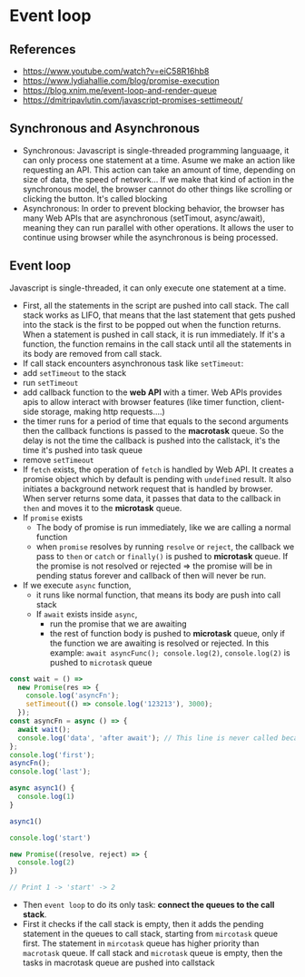 # Event loop

## References

- <https://www.youtube.com/watch?v=eiC58R16hb8>
- <https://www.lydiahallie.com/blog/promise-execution>
- <https://blog.xnim.me/event-loop-and-render-queue>
- <https://dmitripavlutin.com/javascript-promises-settimeout/>

## Synchronous and Asynchronous

- Synchronous:
Javascript is single-threaded programming languaage, it can only process one statement at a time.
Asume we make an action like requesting an API. This action can take an amount of time, depending on size of data, the speed of network...
If we make that kind of action in the synchronous model, the browser cannot do other things like scrolling or clicking the button. It's called blocking
- Asynchronous:
In order to prevent blocking behavior, the browser has many Web APIs that are asynchronous (setTimout, async/await), meaning they can run parallel with other operations. It allows the user to continue using browser while the asynchronous is being processed.

## Event loop

Javascript is single-threaded, it can only execute one statement at a time.

- First, all the statements in the script are pushed into call stack. The call stack works as LIFO, that means that the last statement that gets pushed into the stack is the first to be popped out when the function returns. When a statement is pushed in call stack, it is run immediately. If it's a function, the function remains in the call stack until all the statements in its body are removed from call stack.
- If call stack encounters asynchronous task like `setTimeout`:
 - add `setTimeout` to the stack
 - run `setTimeout`
 - add callback function to the **web API** with a timer. Web APIs provides apis to allow interact with browser features (like timer function, client-side storage, making http requests....) 
 - the timer runs for a period of time that equals to the second arguments then the callback functions is passed to the **macrotask** queue. So the delay is not the time the callback is pushed into the callstack, it's the time it's pushed into task queue
 - remove `setTimeout`
- If `fetch` exists, the operation of `fetch` is handled by Web API. It creates a promise object which by default is pending with `undefined` result. It also initiates a background network request that is handled by browser. When server returns some data, it passes that data to the callback in `then` and moves it to the **microtask** queue.
- If `promise` exists
  - The body of promise is run immediately, like we are calling a normal function 
  - when `promise` resolves by running `resolve` or `reject`, the callback we pass to `then` or `catch` or `finally()` is pushed to **microtask** queue. If the promise is not resolved or rejected => the promise will be in pending status forever and callback of then will never be run.
- If we execute `async` function, 
  - it runs like normal function, that means its body are push into call stack
  - If `await` exists inside `async`,
    - run the promise that we are awaiting 
    - the rest of function body is pushed to **microtask** queue, only if the function we are awaiting is resolved or rejected. In this example: `await asyncFunc(); console.log(2)`, `console.log(2)` is pushed to `microtask` queue

```ts
const wait = () =>
  new Promise(res => {
    console.log('asyncFn');
    setTimeout(() => console.log('123213'), 3000);
  });
const asyncFn = async () => {
  await wait();
  console.log('data', 'after await'); // This line is never called because the promise doesn't resolve anything. `wait` is always in pending state, then what is after `await wait()` will never be pushed into the microstask queue.
};
console.log('first');
asyncFn();
console.log('last');

```

```js
async async1() {
  console.log(1)
}

async1()

console.log('start')

new Promise((resolve, reject) => {
  console.log(2)
})

// Print 1 -> 'start' -> 2
```

- Then `event loop` to do its only task: **connect the queues to the call stack**.
- First it checks if the call stack is empty, then it adds the pending statement in the queues to call stack, starting from `mircotask` queue first. The statement in `mircotask` queue has higher priority than `macrotask` queue. If call stack and `microtask` queue is empty, then the tasks in macrotask queue are pushed into callstack

